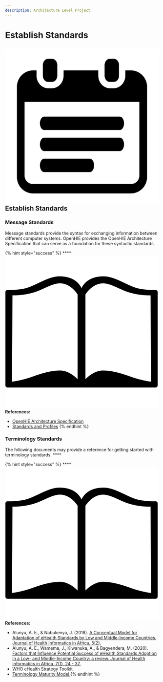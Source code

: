 ```yaml
---
description: Architecture Level Project
---
```


# Establish Standards

## ![](../../.gitbook/assets/tasks-alt.svg) Establish Standards

### **Message Standards**

Message standards provide the syntax for exchanging information between different computer systems. OpenHIE provides the OpenHIE Architecture Specification that can serve as a foundation for these syntactic standards.  

{% hint style="success" %}
\*\*\*\*![](../../.gitbook/assets/book.png) **References:**

* [OpenHIE Architecture Specification ](https://app.gitbook.com/@openhie/s/arch-spec/)
* [Standards and Profiles](https://app.gitbook.com/@openhie/s/arch-spec/architecture-specification/standards-and-profiles)
{% endhint %}

### **Terminology Standards**

The following documents may provide a reference for getting started with terminology standards.   ****

{% hint style="success" %}
\*\*\*\*![](../../.gitbook/assets/book.png) **References:** 

* Alunyu, A. E., & Nabukenya, J. \(2018\). [A Conceptual Model for Adaptation of eHealth Standards by Low and Middle-Income Countries. Journal of Health Informatics in Africa, 5\(2\).](https://doi.org/10.12856/JHIA-2018-v5-i2-199)
* Alunyu, A. E., Wamema, J., Kiwanuka, A., & Bagyendera, M. \(2020\). [Factors that Influence Potential Success of eHealth Standards Adoption in a Low- and Middle-Income Country: a review. Journal of Health Informatics in Africa, 7\(1\), 24 - 37.](https://doi.org/10.12856/JHIA-2020-v7-i1-274)
* [WHO eHealth Strategy Toolkit](https://apps.who.int/iris/handle/10665/75211)
* [Terminology Maturity Model ](https://docs.google.com/presentation/d/1rqRTzzSRKVujdt0NPFp75kgiK00r-PkR2DIezsXPfLU/edit#slide=id.g2502884cb7_0_18)
{% endhint %}

  
  


